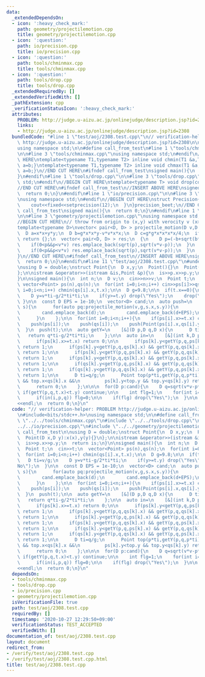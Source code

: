 ```yaml
---
data:
  _extendedDependsOn:
  - icon: ':heavy_check_mark:'
    path: geometry/projectilemotion.cpp
    title: geometry/projectilemotion.cpp
  - icon: ':question:'
    path: io/precision.cpp
    title: io/precision.cpp
  - icon: ':question:'
    path: tools/chminmax.cpp
    title: tools/chminmax.cpp
  - icon: ':question:'
    path: tools/drop.cpp
    title: tools/drop.cpp
  _extendedRequiredBy: []
  _extendedVerifiedWith: []
  _pathExtension: cpp
  _verificationStatusIcon: ':heavy_check_mark:'
  attributes:
    PROBLEM: http://judge.u-aizu.ac.jp/onlinejudge/description.jsp?id=2308
    links:
    - http://judge.u-aizu.ac.jp/onlinejudge/description.jsp?id=2308
  bundledCode: "#line 1 \"test/aoj/2308.test.cpp\"\n// verification-helper: PROBLEM\
    \ http://judge.u-aizu.ac.jp/onlinejudge/description.jsp?id=2308\n\n#include<bits/stdc++.h>\n\
    using namespace std;\n\n#define call_from_test\n#line 1 \"tools/chminmax.cpp\"\
    \n\n#line 3 \"tools/chminmax.cpp\"\nusing namespace std;\n#endif\n//BEGIN CUT\
    \ HERE\ntemplate<typename T1,typename T2> inline void chmin(T1 &a,T2 b){if(a>b)\
    \ a=b;}\ntemplate<typename T1,typename T2> inline void chmax(T1 &a,T2 b){if(a<b)\
    \ a=b;}\n//END CUT HERE\n#ifndef call_from_test\nsigned main(){\n  return 0;\n\
    }\n#endif\n#line 1 \"tools/drop.cpp\"\n\n#line 3 \"tools/drop.cpp\"\nusing namespace\
    \ std;\n#endif\n//BEGIN CUT HERE\ntemplate<typename T> void drop(const T &x){cout<<x<<endl;exit(0);}\n\
    //END CUT HERE\n#ifndef call_from_test\n//INSERT ABOVE HERE\nsigned main(){\n\
    \  return 0;\n}\n#endif\n#line 1 \"io/precision.cpp\"\n\n#line 3 \"io/precision.cpp\"\
    \nusing namespace std;\n#endif\n//BEGIN CUT HERE\nstruct Precision{\n  Precision(){\n\
    \    cout<<fixed<<setprecision(12);\n  }\n}precision_beet;\n//END CUT HERE\n#ifndef\
    \ call_from_test\nsigned main(){\n  return 0;\n}\n#endif\n#line 1 \"geometry/projectilemotion.cpp\"\
    \n\n#line 3 \"geometry/projectilemotion.cpp\"\nusing namespace std;\n#endif\n\
    //BEGIN CUT HERE\n// throw from origin to (x,y) with verocity v (x>0)\n// g: gravity\n\
    template<typename D>\nvector< pair<D, D> > projectile_motion(D v,D g,D x,D y){\n\
    \  D a=x*x+y*y;\n  D b=g*x*x*y-v*v*x*x;\n  D c=g*g*x*x*x*x/4;\n  if(b*b<4*a*c)\
    \ return {};\n  vector< pair<D, D> > res;\n  {\n    D p=(-b+sqrt(b*b-4*a*c))/(2*a);\n\
    \    if(0<p&&p<v*v) res.emplace_back(sqrt(p),sqrt(v*v-p));\n  }\n  {\n    D p=(-b-sqrt(b*b-4*a*c))/(2*a);\n\
    \    if(0<p&&p<v*v) res.emplace_back(sqrt(p),sqrt(v*v-p));\n  }\n  return res;\n\
    }\n//END CUT HERE\n#ifndef call_from_test\n//INSERT ABOVE HERE\nsigned main(){\n\
    \  return 0;\n}\n#endif\n#line 11 \"test/aoj/2308.test.cpp\"\n#undef call_from_test\n\
    \nusing D = double;\nstruct Point{\n  D x,y;\n  Point(){}\n  Point(D x,D y):x(x),y(y){}\n\
    };\n\nistream &operator>>(istream &is,Point &p){\n  is>>p.x>>p.y;\n  return is;\n\
    }\n\nsigned main(){\n  int n;\n  D v;\n  cin>>n>>v;\n  Point t;\n  cin>>t;\n \
    \ vector<Point> ps(n),qs(n);\n  for(int i=0;i<n;i++) cin>>ps[i]>>qs[i];\n  for(int\
    \ i=0;i<n;i++) chmin(qs[i].x,t.x);\n\n  D g=9.8;\n\n  if(t.x==0){\n    D ti=v/g;\n\
    \    D y=v*ti-g/2*ti*ti;\n    if(y>=t.y) drop(\"Yes\");\n    drop(\"No\");\n \
    \ }\n\n  const D EPS = 1e-10;\n  vector<D> cand;\n  auto push=\n    [&](Point\
    \ s){\n      for(auto pq:projectile_motion(v,g,s.x,s.y)){\n        D d=pq.first;\n\
    \        cand.emplace_back(d);\n        cand.emplace_back(d+EPS);\n        cand.emplace_back(d-EPS);\n\
    \      }\n    };\n\n  for(int i=0;i<n;i++){\n    if(ps[i].x>=t.x) continue;\n\
    \    push(ps[i]);\n    push(qs[i]);\n    push(Point(ps[i].x,qs[i].y));\n    push(Point(qs[i].x,ps[i].y));\n\
    \  }\n  push(t);\n\n  auto getY=\n    [&](D p,D q,D x){\n      D ti=x/p;\n   \
    \   return q*ti-g/2*ti*ti;\n    };\n\n  auto in=\n    [&](int k,D p,D q)->int{\n\
    \      if(ps[k].x>=t.x) return 0;\n\n      if(ps[k].y<getY(p,q,ps[k].x) && getY(p,q,ps[k].x)<qs[k].y)\
    \ return 1;\n      if(ps[k].y<getY(p,q,qs[k].x) && getY(p,q,qs[k].x)<qs[k].y)\
    \ return 1;\n\n      if(ps[k].y<getY(p,q,ps[k].x) && getY(p,q,qs[k].x)<ps[k].y)\
    \ return 1;\n      if(ps[k].y<getY(p,q,qs[k].x) && getY(p,q,ps[k].x)<ps[k].y)\
    \ return 1;\n\n      if(qs[k].y<getY(p,q,ps[k].x) && getY(p,q,qs[k].x)<qs[k].y)\
    \ return 1;\n      if(qs[k].y<getY(p,q,qs[k].x) && getY(p,q,ps[k].x)<qs[k].y)\
    \ return 1;\n\n      D ti=q/g;\n      Point top(p*ti,getY(p,q,p*ti));\n      if(ps[k].x<top.x\
    \ && top.x<qs[k].x &&\n         ps[k].y<top.y && top.y<qs[k].y) return 1;\n\n\
    \      return 0;\n    };\n\n\n  for(D p:cand){\n    D q=sqrt(v*v-p*p);\n\n   \
    \ if(getY(p,q,t.x)<t.y) continue;\n\n    int flg=1;\n    for(int i=0;i<n;i++)\n\
    \      if(in(i,p,q)) flg=0;\n\n    if(flg) drop(\"Yes\");\n  }\n\n  cout<<\"No\"\
    <<endl;\n  return 0;\n}\n"
  code: "// verification-helper: PROBLEM http://judge.u-aizu.ac.jp/onlinejudge/description.jsp?id=2308\n\
    \n#include<bits/stdc++.h>\nusing namespace std;\n\n#define call_from_test\n#include\
    \ \"../../tools/chminmax.cpp\"\n#include \"../../tools/drop.cpp\"\n#include \"\
    ../../io/precision.cpp\"\n#include \"../../geometry/projectilemotion.cpp\"\n#undef\
    \ call_from_test\n\nusing D = double;\nstruct Point{\n  D x,y;\n  Point(){}\n\
    \  Point(D x,D y):x(x),y(y){}\n};\n\nistream &operator>>(istream &is,Point &p){\n\
    \  is>>p.x>>p.y;\n  return is;\n}\n\nsigned main(){\n  int n;\n  D v;\n  cin>>n>>v;\n\
    \  Point t;\n  cin>>t;\n  vector<Point> ps(n),qs(n);\n  for(int i=0;i<n;i++) cin>>ps[i]>>qs[i];\n\
    \  for(int i=0;i<n;i++) chmin(qs[i].x,t.x);\n\n  D g=9.8;\n\n  if(t.x==0){\n \
    \   D ti=v/g;\n    D y=v*ti-g/2*ti*ti;\n    if(y>=t.y) drop(\"Yes\");\n    drop(\"\
    No\");\n  }\n\n  const D EPS = 1e-10;\n  vector<D> cand;\n  auto push=\n    [&](Point\
    \ s){\n      for(auto pq:projectile_motion(v,g,s.x,s.y)){\n        D d=pq.first;\n\
    \        cand.emplace_back(d);\n        cand.emplace_back(d+EPS);\n        cand.emplace_back(d-EPS);\n\
    \      }\n    };\n\n  for(int i=0;i<n;i++){\n    if(ps[i].x>=t.x) continue;\n\
    \    push(ps[i]);\n    push(qs[i]);\n    push(Point(ps[i].x,qs[i].y));\n    push(Point(qs[i].x,ps[i].y));\n\
    \  }\n  push(t);\n\n  auto getY=\n    [&](D p,D q,D x){\n      D ti=x/p;\n   \
    \   return q*ti-g/2*ti*ti;\n    };\n\n  auto in=\n    [&](int k,D p,D q)->int{\n\
    \      if(ps[k].x>=t.x) return 0;\n\n      if(ps[k].y<getY(p,q,ps[k].x) && getY(p,q,ps[k].x)<qs[k].y)\
    \ return 1;\n      if(ps[k].y<getY(p,q,qs[k].x) && getY(p,q,qs[k].x)<qs[k].y)\
    \ return 1;\n\n      if(ps[k].y<getY(p,q,ps[k].x) && getY(p,q,qs[k].x)<ps[k].y)\
    \ return 1;\n      if(ps[k].y<getY(p,q,qs[k].x) && getY(p,q,ps[k].x)<ps[k].y)\
    \ return 1;\n\n      if(qs[k].y<getY(p,q,ps[k].x) && getY(p,q,qs[k].x)<qs[k].y)\
    \ return 1;\n      if(qs[k].y<getY(p,q,qs[k].x) && getY(p,q,ps[k].x)<qs[k].y)\
    \ return 1;\n\n      D ti=q/g;\n      Point top(p*ti,getY(p,q,p*ti));\n      if(ps[k].x<top.x\
    \ && top.x<qs[k].x &&\n         ps[k].y<top.y && top.y<qs[k].y) return 1;\n\n\
    \      return 0;\n    };\n\n\n  for(D p:cand){\n    D q=sqrt(v*v-p*p);\n\n   \
    \ if(getY(p,q,t.x)<t.y) continue;\n\n    int flg=1;\n    for(int i=0;i<n;i++)\n\
    \      if(in(i,p,q)) flg=0;\n\n    if(flg) drop(\"Yes\");\n  }\n\n  cout<<\"No\"\
    <<endl;\n  return 0;\n}\n"
  dependsOn:
  - tools/chminmax.cpp
  - tools/drop.cpp
  - io/precision.cpp
  - geometry/projectilemotion.cpp
  isVerificationFile: true
  path: test/aoj/2308.test.cpp
  requiredBy: []
  timestamp: '2020-10-27 12:29:50+09:00'
  verificationStatus: TEST_ACCEPTED
  verifiedWith: []
documentation_of: test/aoj/2308.test.cpp
layout: document
redirect_from:
- /verify/test/aoj/2308.test.cpp
- /verify/test/aoj/2308.test.cpp.html
title: test/aoj/2308.test.cpp
---
```

